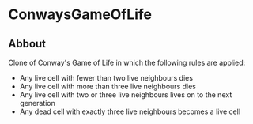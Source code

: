 ConwaysGameOfLife
=================

Abbout
------
Clone of Conway's Game of Life in which the following rules are applied:
- Any live cell with fewer than two live neighbours dies
- Any live cell with more than three live neighbours dies
- Any live cell with two or three live neighbours lives on to the next generation
- Any dead cell with exactly three live neighbours becomes a live cell
